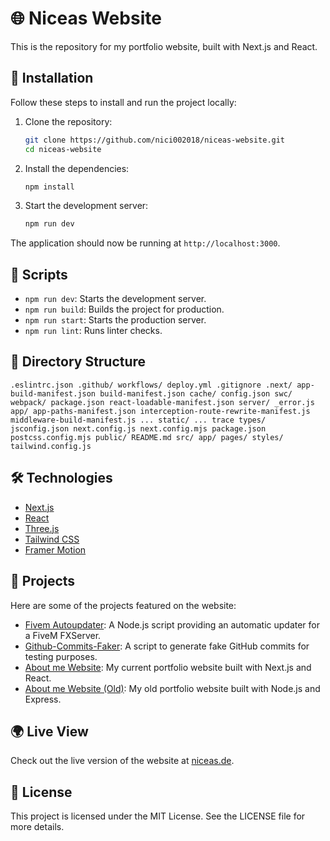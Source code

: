 # 🌐 Niceas Website

This is the repository for my portfolio website, built with Next.js and React.

## 🚀 Installation

Follow these steps to install and run the project locally:

1. Clone the repository:

   ```sh
   git clone https://github.com/nici002018/niceas-website.git
   cd niceas-website
   ```

2. Install the dependencies:

   ```sh
   npm install
   ```

3. Start the development server:
   ```sh
   npm run dev
   ```

The application should now be running at `http://localhost:3000`.

## 📜 Scripts

- `npm run dev`: Starts the development server.
- `npm run build`: Builds the project for production.
- `npm run start`: Starts the production server.
- `npm run lint`: Runs linter checks.

## 📂 Directory Structure

```
.eslintrc.json .github/ workflows/ deploy.yml .gitignore .next/ app-build-manifest.json build-manifest.json cache/ config.json swc/ webpack/ package.json react-loadable-manifest.json server/ _error.js app/ app-paths-manifest.json interception-route-rewrite-manifest.js middleware-build-manifest.js ... static/ ... trace types/ jsconfig.json next.config.js next.config.mjs package.json postcss.config.mjs public/ README.md src/ app/ pages/ styles/ tailwind.config.js
```

## 🛠️ Technologies

- [Next.js](https://nextjs.org/)
- [React](https://reactjs.org/)
- [Three.js](https://threejs.org/)
- [Tailwind CSS](https://tailwindcss.com/)
- [Framer Motion](https://www.framer.com/motion/)

## 🌟 Projects

Here are some of the projects featured on the website:

- [Fivem Autoupdater](https://github.com/nici002018/Fivem-Autoupdater): A Node.js script providing an automatic updater for a FiveM FXServer.
- [Github-Commits-Faker](https://github.com/nici002018/Github-Commits-Faker): A script to generate fake GitHub commits for testing purposes.
- [About me Website](https://github.com/nici002018/nici002018/tree/Website): My current portfolio website built with Next.js and React.
- [About me Website (Old)](https://github.com/nici002018/about-me-website): My old portfolio website built with Node.js and Express.

## 🌍 Live View

Check out the live version of the website at [niceas.de](https://niceas.de).

## 📄 License

This project is licensed under the MIT License. See the LICENSE file for more details.
